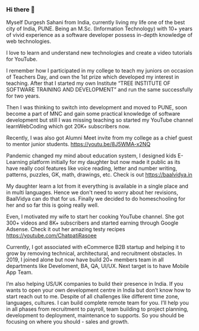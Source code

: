 ### Hi there 👋

Myself Durgesh Sahani from India, currently living my life one of the best city of India, PUNE. Being an M.Sc. (Information Technology) with 10+ years of vivid experience as a software developer possess in-depth knowledge of web technologies.

I love to learn and understand new technologies and create a video tutorials for YouTube.

I remember how I participated in my college to teach my juniors on occasion of Teachers Day, and own the 1st prize which developed my interest in teaching. After that I started my own Institute “TREE INSTITUTE OF SOFTWARE TRAINING AND DEVELOPMENT” and run the same successfully for two years.

Then I was thinking to switch into development and moved to PUNE, soon become a part of MNC and gain some practical knowledge of software development but still I was missing teaching so started my YouTube channel learnWebCoding which got 20K+ subscribers now.

Recently, I was also got Alumni Meet invite from my college as a chief guest to mentor junior students.
https://youtu.be/8J5WMA-x2NQ

Pandemic changed my mind about education system, I designed kids E-Learning platform initially for my daughter but now made it public as its have really cool features like voice reading, letter and number writing, patterns, puzzles, GK, math, drawings, etc. Check is out https://baalvidya.in

My daughter learn a lot from it everything is available in a single place and in multi languages. Hence we don't need to worry about her revisions, BaalVidya can do that for us. Finally we decided to do homeschooling for her and so far this is going really well.

Even, I motivated my wife to start her cooking YouTube channel. She got 300+ videos and 8K+ subscribers and started earning through Google Adsense. Check it out her amazing testy recipes https://youtube.com/ChatpatiRasoee

Currently, I got associated with eCommerce B2B startup and helping it to grow by removing technical, architectural, and recruitment obstacles. In 2019, I joined alone but now have build 20+ members team in all departments like Develoment, BA, QA, UI/UX. Next target is to have Mobile App Team.

I’m also helping US/UK companies to build their presence in India. If you wants to open your own development centre in India but don’t know how to start reach out to me. Despite of all challenges like different time zone, languages, cultures. I can build complete remote team for you. I’ll help you in all phases from recruitment to payroll, team building to project planning, development to deployment, maintenance to supports. So you should be focusing on where you should - sales and growth.

<!--
**durgesh-sahani/durgesh-sahani** is a ✨ _special_ ✨ repository because its `README.md` (this file) appears on your GitHub profile.

Here are some ideas to get you started:

- 🔭 I’m currently working on ...
- 🌱 I’m currently learning ...
- 👯 I’m looking to collaborate on ...
- 🤔 I’m looking for help with ...
- 💬 Ask me about ...
- 📫 How to reach me: ...
- 😄 Pronouns: ...
- ⚡ Fun fact: ...
-->
